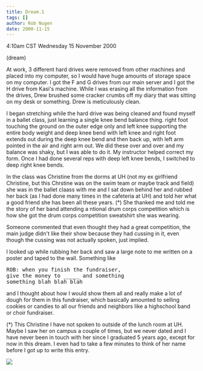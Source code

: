 ```yaml
---
title: Dream.1
tags: []
author: Rob Nugen
date: 2000-11-15
---
```


<title>Christine in ballet</title>
<p class=date>4:10am CST Wednesday 15 November 2000
<p class=note>(dream)

<p class=dream>At work, 3 different hard drives were removed from
other machines and placed into my computer, so I would have huge
amounts of storage space on my computer.  I got the F and G drives
from our main server and I got the H drive from Kasi's machine.  While
I was erasing all the information from the drives, Drew brushed some
cracker crumbs off my diary that was sitting on my desk or something.
Drew is meticulously clean.

<p class=dream>I began stretching while the hard drive was being
cleaned and found myself in a ballet class, just learning a single
knee bend balance thing.  right foot touching the ground on the outer
edge only and left knee supporting the entire body weight and deep
knee bend with left knee and right foot extends out during the deep
knee bend and then back up, with left arm pointed in the air and right
arm out.  We did these over and over and my balance was shaky, but I
was able to do it.  My instructor helped correct my form.  Once I had
done several reps with deep left knee bends, I switched to deep right
knee bends.

<p class=dream>In the class was Christine from the dorms at UH (not my
ex girlfriend Christine, but this Chrstine was on the swim team or
maybe track and field) she was in the ballet claass with me and I sat
down behind her and rubbed her back (as I had done many times in the
cafeteria at UH) and told her what a good friend she has been all
these years. (*) She thanked me and told me the story of her band
attending a ntional drum corps competition which is how she got the
drum corps competition sweatshirt she was wearing.

<p class=dream>Someone commented that even thought they had a great
competition, the main judge didn't like their show because they had
cussing in it, even though the cussing was not actually spoken, just
implied.

<p class=dream>I looked up while rubbing her back and saw a large note
to me written on a poster and taped to the wall.  Something like

<pre>ROB: when you finish the fundraiser,
give the money to _____ and something
something blah blah blah
</pre>

<p class=dream>and I thought about how I would show them all and
really make a lot of dough for them in this fundraiser, which
basically amounted to selling cookies or candies to all our friends
and neighbors like a highschool band or choir fundraiser.

<p>(*) This Christine I have not spoken to outside of the lunch room
at UH.  Maybe I saw her on campus a couple of times, but we never
dated and I have never been in touch with her since I graduated 5
years ago, except for now in this dream.  I even had to take a few
minutes to think of her name before I got up to write this entry.


<p><img src='/images/rob/wL-ROB.gif'>

